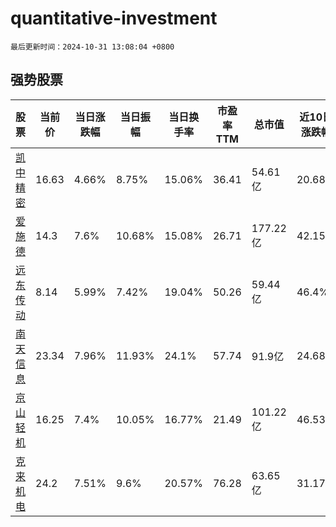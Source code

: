 # quantitative-investment

`最后更新时间：2024-10-31 13:08:04 +0800`

## 强势股票

|股票|当前价|当日涨跌幅|当日振幅|当日换手率|市盈率TTM|总市值|近10日涨跌幅|
|----|----|----|----|----|----|----|----|
|[凯中精密](https://xueqiu.com/S/SZ002823)|16.63|4.66%|8.75%|15.06%|36.41|54.61亿|20.68%|
|[爱施德](https://xueqiu.com/S/SZ002416)|14.3|7.6%|10.68%|15.08%|26.71|177.22亿|42.15%|
|[远东传动](https://xueqiu.com/S/SZ002406)|8.14|5.99%|7.42%|19.04%|50.26|59.44亿|46.4%|
|[南天信息](https://xueqiu.com/S/SZ000948)|23.34|7.96%|11.93%|24.1%|57.74|91.9亿|24.68%|
|[京山轻机](https://xueqiu.com/S/SZ000821)|16.25|7.4%|10.05%|16.77%|21.49|101.22亿|46.53%|
|[克来机电](https://xueqiu.com/S/SH603960)|24.2|7.51%|9.6%|20.57%|76.28|63.65亿|31.17%|
